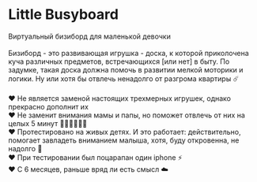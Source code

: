 # Little Busyboard
Виртуальный бизиборд для маленькой девочки\
\
Бизиборд - это развивающая игрушка - доска, к которой приколочена куча различных предметов, встречающихся [или нет] в быту. По задумке, такая доска должна помочь в развитии мелкой моторики и логики. Ну или хотя бы отвлечь ненадолго от разгрома квартиры ☄️ \
\
♥ Не является заменой настоящих трехмерных игрушек, однако прекрасно дополнит их \
♥ Не заменит внимания мамы и папы, но поможет отвлечь от них на целых 5 минут 👩🏻‍💻👨🏼‍💻 \
♥ Протестировано на живых детях. И это работает: действительно, помогает завладеть вниманием малыша, хотя, буду откровенна, не надолго 🌈 \
♥ При тестировании был поцарапан один iphone ⚡️ \
♥ С 6 месяцев, раньше вряд ли есть смысл ☁️


